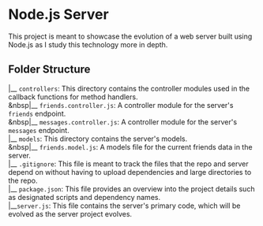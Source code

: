 # Node.js Server

This project is meant to showcase the evolution of a web server built using Node.js as I study this technology more in depth.

## Folder Structure

|__ `controllers`: This directory contains the controller modules used in the callback functions for method handlers.<br>
    &nbsp|__ `friends.controller.js`: A controller module for the server's `friends` endpoint.<br>
    &nbsp|__ `messages.controller.js`: A controller module for the server's `messages` endpoint.<br>
|__ `models`: This directory contains the server's models.<br>
    &nbsp|__ `friends.model.js`: A models file for the current friends data in the server.<br>
|__ `.gitignore`: This file is meant to track the files that the repo and server depend on without having to upload dependencies and large directories to the repo.<br>
|__ `package.json`: This file provides an overview into the project details such as designated scripts and dependency names.<br>
|__`server.js`: This file contains the server's primary code, which will be evolved as the server project evolves.
